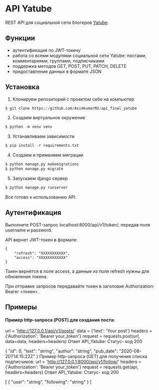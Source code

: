 # API Yatube
REST API для социальной сети блогеров [Yatube](https://github.com/AsimkumarRU/hw05_final).
## Функции
* аутентификация по JWT-токену
* работа со всеми модулями социальной сети Yatube: постами, комментариями, группами, подписчиками
* поддержка методов GET, POST, PUT, PATCH, DELETE
* предоставление данных в формате JSON
## Установка
1. Клонируем репозиторий с проектом себе на компьютер
```python
$ git clone https://github.com/AsimkumarRU/api_final_yatube
```
2. Создаем виртуальное окружение
```python
$ python -m venv venv
```
3. Устанавливаем зависимости
```python
$ pip install -r requirements.txt
```
4. Создаем и применяем миграции
```python
$ python manage.py makemigrations
$ python manage.py migrate
```
5. Запускаем django сервер
```python
$ python manage.py runserver
```
Все готово к использованию API.
## Аутентификация
Выполните POST-запрос localhost:8000/api/v1/token/, передав поля username и password.

API вернет JWT-токен в формате:
```
{
    "refresh": "ХХХХХХХХХХХ",
    "access": "ХХХХХХХХХХХХ"
}
```
Токен вернётся в поле access, а данные из поля refresh нужны для обновления токена.

При отправке запроcов передавайте токен в заголовке Authorization: Bearer <токен>.
## Примеры
#### Пример http-запроса (POST) для создания поста:
url = 'http://127.0.0.1/api/v1/posts/'
data = {'text': 'Your post'}
headers = {'Authorization': 'Bearer your_token'}
request = requests.post(url, data=data, headers=headers)
Ответ API_Yatube:
Статус- код 200

{
  "id": 0,
  "text": "string",
  "author": "string",
  "pub_date": "2020-08-20T14:15:22Z"
}
Пример http-запроса (GET) для получения списка подписчиков:
url = 'http://127.0.0.1:8000/api/v1/follow/'
headers = {'Authorization': 'Bearer your_token'}
request = requests.get(api, headers=headers)
Ответ API_Yatube:
Статус- код 200

[
  {
    "user": "string",
    "following": "string"
  }
]

